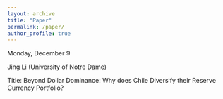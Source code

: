 ```yaml
---
layout: archive
title: "Paper"
permalink: /paper/
author_profile: true
---
```



Monday, December 9

Jing Li (University of Notre Dame) 

Title: Beyond Dollar Dominance: Why does Chile Diversify their Reserve Currency Portfolio?

